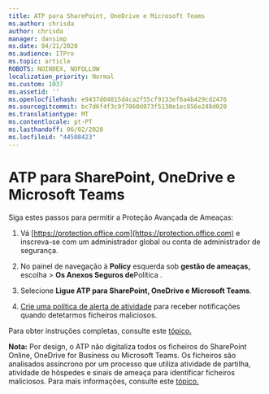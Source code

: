 ```yaml
---
title: ATP para SharePoint, OneDrive e Microsoft Teams
ms.author: chrisda
author: chrisda
manager: dansimp
ms.date: 04/21/2020
ms.audience: ITPro
ms.topic: article
ROBOTS: NOINDEX, NOFOLLOW
localization_priority: Normal
ms.custom: 1037
ms.assetid: ''
ms.openlocfilehash: e9437d04815d4ca2f55cf9133ef6a4b429cd2476
ms.sourcegitcommit: bc7d6f4f3c9f7060d073f5130e1ec856e248d020
ms.translationtype: MT
ms.contentlocale: pt-PT
ms.lasthandoff: 06/02/2020
ms.locfileid: "44508423"
---
```

# <a name="atp-for-sharepoint-onedrive-and-microsoft-teams"></a>ATP para SharePoint, OneDrive e Microsoft Teams

Siga estes passos para permitir a Proteção Avançada de Ameaças:

1. Vá [https://protection.office.com](https://protection.office.com) e inscreva-se com um administrador global ou conta de administrador de segurança.

2. No painel de navegação à **Policy** esquerda sob **gestão de ameaças,** escolha \> **Os Anexos Seguros de**Política .

3. Selecione **Ligue ATP para SharePoint, OneDrive e Microsoft Teams**.

4. [Crie uma política de alerta de atividade](https://docs.microsoft.com/microsoft-365/compliance/create-activity-alerts) para receber notificações quando detetarmos ficheiros maliciosos.

Para obter instruções completas, consulte este [tópico.](https://docs.microsoft.com/microsoft-365/security/office-365-security/turn-on-atp-for-spo-odb-and-teams)

**Nota:** Por design, o ATP não digitaliza todos os ficheiros do SharePoint Online, OneDrive for Business ou Microsoft Teams. Os ficheiros são analisados assíncrono por um processo que utiliza atividade de partilha, atividade de hóspedes e sinais de ameaça para identificar ficheiros maliciosos. Para mais informações, consulte este [tópico.](https://docs.microsoft.com/microsoft-365/security/office-365-security/atp-for-spo-odb-and-teams)
